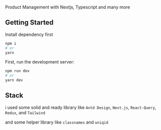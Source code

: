 Product Management with Nextjs, Typescript and many more

## Getting Started

Install dependency first

```bash
npm i
# or
yarn
```

First, run the development server:

```bash
npm run dev
# or
yarn dev
```

## Stack

i used some solid and ready library like `Antd Design`, `Next.js`, `React-Query`, `Redux`, and `Tailwind`

and some helper library like `classnames` and `uniqid`
